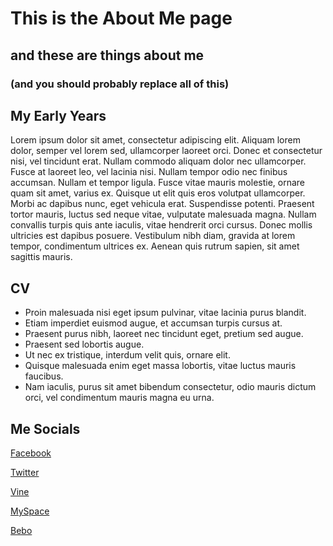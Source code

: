 # This is the About Me page

## and these are things about me

### (and you should probably replace all of this)

## My Early Years

 Lorem ipsum dolor sit amet, consectetur adipiscing elit. Aliquam lorem dolor, semper vel lorem sed, ullamcorper laoreet orci. Donec et consectetur nisi, vel tincidunt erat. Nullam commodo aliquam dolor nec ullamcorper. Fusce at laoreet leo, vel lacinia nisi. Nullam tempor odio nec finibus accumsan. Nullam et tempor ligula. Fusce vitae mauris molestie, ornare quam sit amet, varius ex. Quisque ut elit quis eros volutpat ullamcorper. Morbi ac dapibus nunc, eget vehicula erat. Suspendisse potenti. Praesent tortor mauris, luctus sed neque vitae, vulputate malesuada magna. Nullam convallis turpis quis ante iaculis, vitae hendrerit orci cursus. Donec mollis ultricies est dapibus posuere. Vestibulum nibh diam, gravida at lorem tempor, condimentum ultrices ex. Aenean quis rutrum sapien, sit amet sagittis mauris.  

## CV

* Proin malesuada nisi eget ipsum pulvinar, vitae lacinia purus blandit.
* Etiam imperdiet euismod augue, et accumsan turpis cursus at.
* Praesent purus nibh, laoreet nec tincidunt eget, pretium sed augue.
* Praesent sed lobortis augue.
* Ut nec ex tristique, interdum velit quis, ornare elit.
* Quisque malesuada enim eget massa lobortis, vitae luctus mauris faucibus.
* Nam iaculis, purus sit amet bibendum consectetur, odio mauris dictum orci, vel condimentum mauris magna eu urna.

## Me Socials

[Facebook](https://www.example.com)

[Twitter](https://www.example.com)

[Vine](https://www.example.com)

[MySpace](https://www.example.com)

[Bebo](https://www.example.com)
